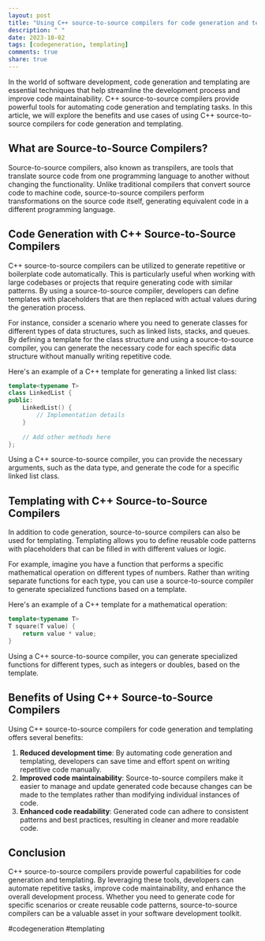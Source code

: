 ```yaml
---
layout: post
title: "Using C++ source-to-source compilers for code generation and templating"
description: " "
date: 2023-10-02
tags: [codegeneration, templating]
comments: true
share: true
---
```


In the world of software development, code generation and templating are essential techniques that help streamline the development process and improve code maintainability. C++ source-to-source compilers provide powerful tools for automating code generation and templating tasks. In this article, we will explore the benefits and use cases of using C++ source-to-source compilers for code generation and templating.

## What are Source-to-Source Compilers?

Source-to-source compilers, also known as transpilers, are tools that translate source code from one programming language to another without changing the functionality. Unlike traditional compilers that convert source code to machine code, source-to-source compilers perform transformations on the source code itself, generating equivalent code in a different programming language.

## Code Generation with C++ Source-to-Source Compilers

C++ source-to-source compilers can be utilized to generate repetitive or boilerplate code automatically. This is particularly useful when working with large codebases or projects that require generating code with similar patterns. By using a source-to-source compiler, developers can define templates with placeholders that are then replaced with actual values during the generation process.

For instance, consider a scenario where you need to generate classes for different types of data structures, such as linked lists, stacks, and queues. By defining a template for the class structure and using a source-to-source compiler, you can generate the necessary code for each specific data structure without manually writing repetitive code.

Here's an example of a C++ template for generating a linked list class:
```cpp
template<typename T>
class LinkedList {
public:
    LinkedList() {
        // Implementation details
    }
    
    // Add other methods here
};
```

Using a C++ source-to-source compiler, you can provide the necessary arguments, such as the data type, and generate the code for a specific linked list class.

## Templating with C++ Source-to-Source Compilers

In addition to code generation, source-to-source compilers can also be used for templating. Templating allows you to define reusable code patterns with placeholders that can be filled in with different values or logic.

For example, imagine you have a function that performs a specific mathematical operation on different types of numbers. Rather than writing separate functions for each type, you can use a source-to-source compiler to generate specialized functions based on a template.

Here's an example of a C++ template for a mathematical operation:
```cpp
template<typename T>
T square(T value) {
    return value * value;
}
```

Using a C++ source-to-source compiler, you can generate specialized functions for different types, such as integers or doubles, based on the template.

## Benefits of Using C++ Source-to-Source Compilers

Using C++ source-to-source compilers for code generation and templating offers several benefits:

1. **Reduced development time**: By automating code generation and templating, developers can save time and effort spent on writing repetitive code manually.
2. **Improved code maintainability**: Source-to-source compilers make it easier to manage and update generated code because changes can be made to the templates rather than modifying individual instances of code.
3. **Enhanced code readability**: Generated code can adhere to consistent patterns and best practices, resulting in cleaner and more readable code.

## Conclusion

C++ source-to-source compilers provide powerful capabilities for code generation and templating. By leveraging these tools, developers can automate repetitive tasks, improve code maintainability, and enhance the overall development process. Whether you need to generate code for specific scenarios or create reusable code patterns, source-to-source compilers can be a valuable asset in your software development toolkit.

#codegeneration #templating